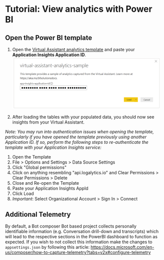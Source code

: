 # Tutorial: View analytics with Power BI

## Open the Power BI template

1. Open the [Virtual Assistant analytics template](./assets/analytics/virtual-assistant-analytics-sample.pbit) and paste your **Application Insights Application ID**.
![Screenshot of the load template view of a new Virtual Assistant analytics Power BI template](./assets/images/analytics/virtual-assistant-analytics-powerbi-load-template.png)

1. After loading the tables with your populated data, you should now see insights from your Virtual Assistant.

*Note: You may run into authentication issues when opening the template, particularly if you have opened the template previously using another Application ID. If so, perform the following steps to re-authenticate the template with your Application Insights service:*

1. Open the Template
2. File > Options and Settings > Data Source Settings
3. Click "Global permissions"
4. Click on anything resembling "api.logalytics.io" and Clear Permissions > Clear Permissions > Delete
5. Close and Re-open the Template
6. Paste your Application Insights AppId
7. Click Load
8. *Important*: Select Organizational Account > Sign In > Connect

## Additional Telemetry

By default, a Bot composer Bot based project collects personally identifiable information (e.g. Conversation drill-down and transcripts) which will lead to the respective sections in the PowerBI dashboard to function as expected. If you wish to not collect this information make the changes to `appsettings.json` by following this article: https://docs.microsoft.com/en-us/composer/how-to-capture-telemetry?tabs=v2x#configure-telemetry
